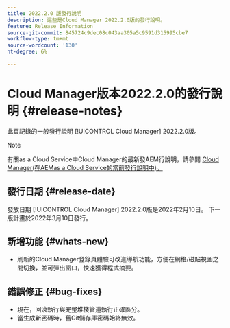 ```yaml
---
title: 2022.2.0 版發行說明
description: 這些是Cloud Manager 2022.2.0版的發行說明。
feature: Release Information
source-git-commit: 845724c9dec08c043aa305a5c9591d315995cbe7
workflow-type: tm+mt
source-wordcount: '130'
ht-degree: 6%

---
```



# Cloud Manager版本2022.2.0的發行說明 {#release-notes}

此頁記錄的一般發行說明 [!UICONTROL Cloud Manager] 2022.2.0版。

>[!NOTE]
>
>有關as a Cloud Service中Cloud Manager的最新發AEM行說明，請參閱 [Cloud Manager(在AEMas a Cloud Service的當前發行說明中)。](https://experienceleague.adobe.com/docs/experience-manager-cloud-service/content/implementing/using-cloud-manager/release-notes-cloud-manager/release-notes-cm-current.html)

## 發行日期 {#release-date}

發放日期 [!UICONTROL Cloud Manager] 2022.2.0版是2022年2月10日。 下一版計畫於2022年3月10日發行。

## 新增功能 {#whats-new}

* 刷新的Cloud Manager登錄頁體驗可改進導航功能，方便在網格/磁貼視圖之間切換，並可彈出窗口，快速獲得程式摘要。

## 錯誤修正 {#bug-fixes}

* 現在，回滾執行與完整堆棧管道執行正確區分。
* 當生成新密碼時，舊Git儲存庫密碼始終無效。
